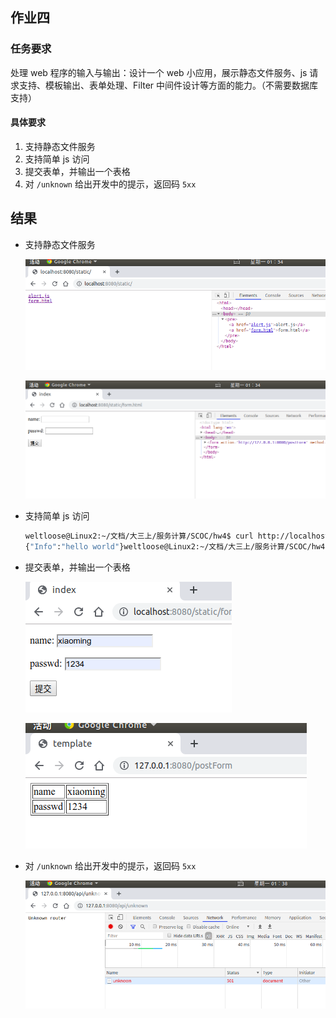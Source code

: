

## 作业四

### 任务要求

处理 web 程序的输入与输出：设计一个 web 小应用，展示静态文件服务、js 请求支持、模板输出、表单处理、Filter 中间件设计等方面的能力。（不需要数据库支持）

#### 具体要求

1. 支持静态文件服务
2. 支持简单 js 访问
3. 提交表单，并输出一个表格
4. 对 `/unknown` 给出开发中的提示，返回码 `5xx`

## 结果

+ 支持静态文件服务

  ![image-20191111013419177](img/image-20191111013419177.png)

  ![image-20191111013433347](img/image-20191111013433347.png)

+ 支持简单 js 访问

  ```bash
  weltloose@Linux2:~/文档/大三上/服务计算/SCOC/hw4$ curl http://localhost:8080/a/testJs
  {"Info":"hello world"}weltloose@Linux2:~/文档/大三上/服务计算/SCOC/hw4$ 
  ```

+ 提交表单，并输出一个表格

  ![image-20191111013628733](img/image-20191111013628733.png)

  ![image-20191111013702694](img/image-20191111013702694.png)

+ 对 `/unknown` 给出开发中的提示，返回码 `5xx`

  ![image-20191111013842138](img/image-20191111013842138.png)